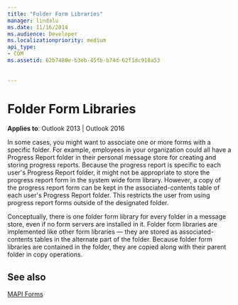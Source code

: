 ```yaml
---
title: "Folder Form Libraries"
manager: lindalu
ms.date: 11/16/2014
ms.audience: Developer
ms.localizationpriority: medium
api_type:
- COM
ms.assetid: 62b7480e-b3eb-45fb-b74d-62f1dc918a53
 
 
---
```


# Folder Form Libraries

  
  
**Applies to**: Outlook 2013 | Outlook 2016 
  
In some cases, you might want to associate one or more forms with a specific folder. For example, employees in your organization could all have a Progress Report folder in their personal message store for creating and storing progress reports. Because the progress report is specific to each user's Progress Report folder, it might not be appropriate to store the progress report form in the system wide form library. However, a copy of the progress report form can be kept in the associated-contents table of each user's Progress Report folder. This restricts the user from using progress report forms outside of the designated folder.
  
Conceptually, there is one folder form library for every folder in a message store, even if no form servers are installed in it. Folder form libraries are implemented like other form libraries — they are stored as associated-contents tables in the alternate part of the folder. Because folder form libraries are contained in the folder, they are copied along with their parent folder in copy operations.
  
## See also



[MAPI Forms](mapi-forms.md)

